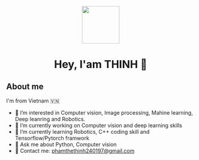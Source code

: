 <div id="header" align="center">
  <img src="https://media.giphy.com/media/M9gbBd9nbDrOTu1Mqx/giphy.gif" width="100"/>
</div>


<h1   font-size= 1px  align="center">
 Hey, I'am THINH 👋 
</h1>

## About me
I'm from Vietnam 🇻🇳 
- 👯 I’m interested in Computer vision, Image processing, Mahine learning, Deep leanring and Robotics. 
- 🔭 I’m currently working on Computer vision and deep learning skills
- 🌱 I’m currently learning Robotics, C++ coding skill and Tensorflow/Pytorch framwork
- 💬 Ask me about Python, Computer vision
- 📧 Contact me: phamthethinh240197@gmail.com
